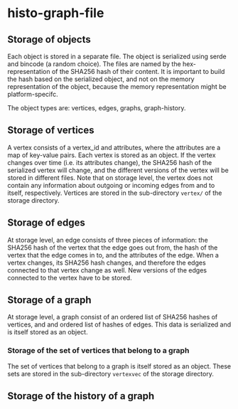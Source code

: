 # histo-graph-file

## Storage of objects
Each object is stored in a separate file. The object is serialized using serde and bincode (a random choice). The files are named by the hex-representation of the SHA256 hash of their content. It is important to build the hash based on the serialized object, and not on the memory representation of the object, because the memory representation might be platform-specifc.

The object types are: vertices, edges, graphs, graph-history.

## Storage of vertices
A vertex consists of a vertex_id and attributes, where the attributes are a map of key-value pairs. Each vertex is stored as an object. If the vertex changes over time (i.e. its attributes change), the SHA256 hash of the serialized vertex will change, and the different versions of the vertex will be stored in different files. Note that on storage level, the vertex does not contain any information about outgoing or incoming edges from and to itself, respectively.
Vertices are stored in the sub-directory `vertex/` of the storage directory.

## Storage of edges
At storage level, an edge consists of three pieces of information: the SHA256 hash of the vertex that the edge goes out from, the hash of the vertex that the edge comes in to, and the attributes of the edge. When a vertex changes, its SHA256 hash changes, and therefore the edges connected to that vertex change as well. New versions of the edges connected to the vertex have to be stored.

## Storage of a graph
At storage level, a graph consist of an ordered list of SHA256 hashes of vertices, and and ordered list of hashes of edges. This data is serialized and is itself stored as an object.

### Storage of the set of vertices that belong to a graph
The set of vertices that belong to a graph is itself stored as an object.
These sets are stored in the sub-directory `vertexvec` of the storage directory.

## Storage of the history of a graph
